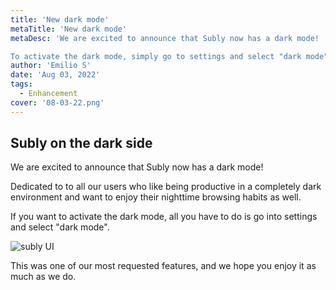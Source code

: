 ```yaml
---
title: 'New dark mode'
metaTitle: 'New dark mode'
metaDesc: 'We are excited to announce that Subly now has a dark mode!

To activate the dark mode, simply go to settings and select "dark mode".'
author: 'Emilio S'
date: 'Aug 03, 2022'
tags:
  - Enhancement
cover: '08-03-22.png'
---
```


## Subly on the dark side

We are excited to announce that Subly now has a dark mode!

Dedicated to to all our users who like being productive in a completely dark environment and want to enjoy their nighttime browsing habits as well.

If you want to activate the dark mode, all you have to do is go into settings and select "dark mode".

![subly UI](/release-notes/content/08-03-22/content-1.gif)

This was one of our most requested features, and we hope you enjoy it as much as we do.
